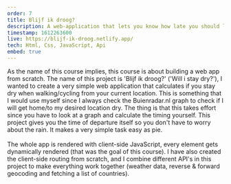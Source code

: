 ```yaml
---
order: 7
title: Blijf ik droog?
description: A web-application that lets you know how late you should leave to avoid the rain. The usage is really simple but powerful. You just have to type in your location (or use GPS) and the amount of minutes that your journey will take. 
timestamp: 1612263600
live: https://blijf-ik-droog.netlify.app/
tech: Html, Css, JavaScript, Api
embed: true
---
```


As the name of this course implies, this course is about building a web app from scratch. The name of this project is 'Blijf ik droog?' ('Will i stay dry?'), I wanted to create a very simple web application that calculates if you stay dry when walking/cycling from your current location. This is something that I would use myself since I always check the Buienradar.nl graph to check if I will get home/to my desired location dry. The thing is that this takes effort since you have to look at a graph and calculate the timing yourself. This project gives you the time of departure itself so you don't have to worry about the rain. It makes a very simple task easy as pie.  
&nbsp;  
The whole app is rendered with client-side JavaScript, every element gets dynamically rendered (that was the goal of this course). I have also created the client-side routing from scratch, and I combine different API's in this project to make everything work together (weather data, reverse & forward geocoding and fetching a list of countries).
